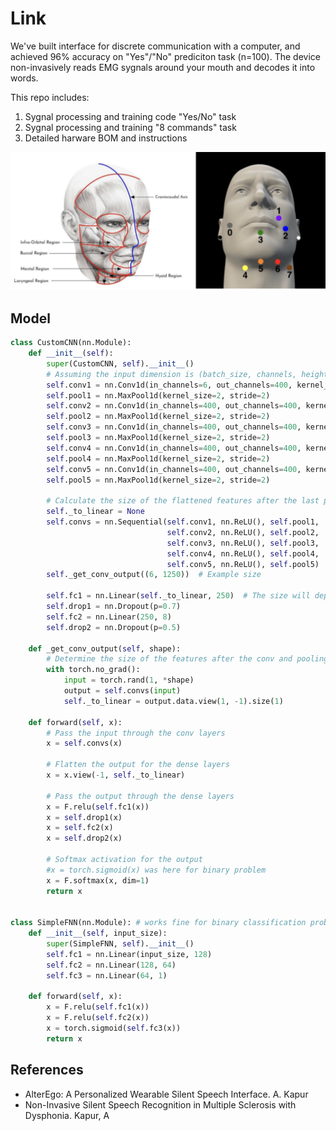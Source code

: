 # Link
We've built interface for discrete communication with a computer, and achieved 96% accuracy on "Yes"/"No" prediciton task (n=100). The device non-invasively reads EMG sygnals around your mouth and decodes it into words.

This repo includes:
1. Sygnal processing and training code "Yes/No" task
2. Sygnal processing and training "8 commands" task
3. Detailed harware BOM and instructions

![Elecrode Placements, A. Kapur](https://github.com/asapsav/open-link/blob/c9da9f629e4f7b728b090dc587bf56163c859342/static/placement.png)
## Model
```python
class CustomCNN(nn.Module):
    def __init__(self):
        super(CustomCNN, self).__init__()
        # Assuming the input dimension is (batch_size, channels, height, width)
        self.conv1 = nn.Conv1d(in_channels=6, out_channels=400, kernel_size=12)
        self.pool1 = nn.MaxPool1d(kernel_size=2, stride=2)
        self.conv2 = nn.Conv1d(in_channels=400, out_channels=400, kernel_size=6)
        self.pool2 = nn.MaxPool1d(kernel_size=2, stride=2)
        self.conv3 = nn.Conv1d(in_channels=400, out_channels=400, kernel_size=3)
        self.pool3 = nn.MaxPool1d(kernel_size=2, stride=2)
        self.conv4 = nn.Conv1d(in_channels=400, out_channels=400, kernel_size=3)
        self.pool4 = nn.MaxPool1d(kernel_size=2, stride=2)
        self.conv5 = nn.Conv1d(in_channels=400, out_channels=400, kernel_size=3)
        self.pool5 = nn.MaxPool1d(kernel_size=2, stride=2)

        # Calculate the size of the flattened features after the last pooling layer
        self._to_linear = None
        self.convs = nn.Sequential(self.conv1, nn.ReLU(), self.pool1,
                                   self.conv2, nn.ReLU(), self.pool2,
                                   self.conv3, nn.ReLU(), self.pool3,
                                   self.conv4, nn.ReLU(), self.pool4,
                                   self.conv5, nn.ReLU(), self.pool5)
        self._get_conv_output((6, 1250))  # Example size

        self.fc1 = nn.Linear(self._to_linear, 250)  # The size will depend on the final pooling layer output
        self.drop1 = nn.Dropout(p=0.7)
        self.fc2 = nn.Linear(250, 8)
        self.drop2 = nn.Dropout(p=0.5)

    def _get_conv_output(self, shape):
        # Determine the size of the features after the conv and pooling layers
        with torch.no_grad():
            input = torch.rand(1, *shape)
            output = self.convs(input)
            self._to_linear = output.data.view(1, -1).size(1)

    def forward(self, x):
        # Pass the input through the conv layers
        x = self.convs(x)

        # Flatten the output for the dense layers
        x = x.view(-1, self._to_linear)

        # Pass the output through the dense layers
        x = F.relu(self.fc1(x))
        x = self.drop1(x)
        x = self.fc2(x)
        x = self.drop2(x)

        # Softmax activation for the output
        #x = torch.sigmoid(x) was here for binary problem
        x = F.softmax(x, dim=1)
        return x


class SimpleFNN(nn.Module): # works fine for binary classification problem (96% accuracy on a balances test set)
    def __init__(self, input_size):
        super(SimpleFNN, self).__init__()
        self.fc1 = nn.Linear(input_size, 128)
        self.fc2 = nn.Linear(128, 64)
        self.fc3 = nn.Linear(64, 1)

    def forward(self, x):
        x = F.relu(self.fc1(x))
        x = F.relu(self.fc2(x))
        x = torch.sigmoid(self.fc3(x))
        return x
```
## References
* AlterEgo: A Personalized Wearable Silent Speech Interface. A. Kapur
* Non-Invasive Silent Speech Recognition in Multiple Sclerosis with Dysphonia. Kapur, A



